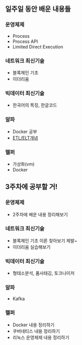 ## 일주일 동안 배운 내용들
### 운영체제
- Process
- Process API
- Limited Direct Execution

### 네트워크 최신기술
- 블록체인 기초
- 이더리움

### 빅데이터 최신기술
- 한국어의 특징, 한글코드

### 알파
- Docker 공부
- [ETL/ELT개념](https://noooey.tistory.com/51)

### 헬퍼
- 가상화(vm)
- Docker


## 3주차에 공부할 거!
### 운영체제
- 2주차에 배운 내용 정리해보기
### 네트워크 최신기술
- 블록체인 기초 이론 찾아보기 제발~
- 이더리움 실습해보기
### 빅데이터 최신기술
- 형태소분석, 품사태깅, 토크나이저
### 알파
- Kafka
### 헬퍼
- Docker 내용 정리하기
- 쿠버네티스 내용 정리하기
- 리눅스 운영체제 내용 정리하기
